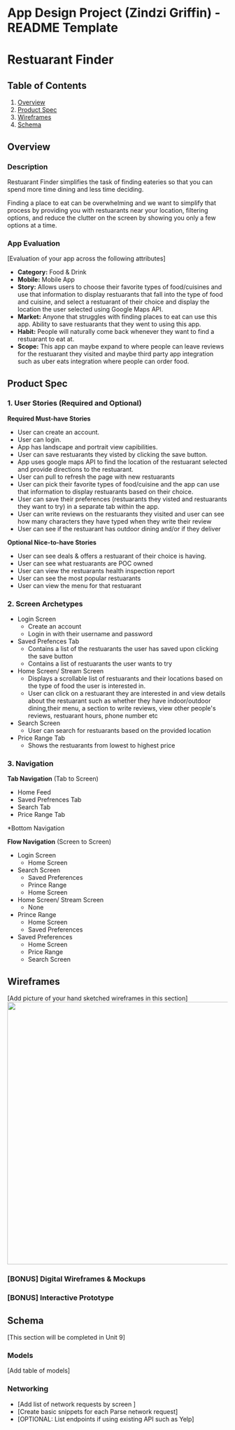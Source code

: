 App Design Project (Zindzi Griffin) - README Template
===

# Restuarant Finder

## Table of Contents
1. [Overview](#Overview)
1. [Product Spec](#Product-Spec)
1. [Wireframes](#Wireframes)
2. [Schema](#Schema)

## Overview
### Description
Restuarant Finder simplifies the task of finding eateries so that you can spend more time dining and less time deciding. 

Finding a place to eat can be overwhelming and we want to simplify that process by providing you with restuarants near your location, filtering options, and reduce the clutter on the screen by showing you only a few options at a time.

### App Evaluation
[Evaluation of your app across the following attributes]
- **Category:** Food & Drink
- **Mobile:** Mobile App
- **Story:** Allows users to choose their favorite types of food/cuisines and use that information to display restuarants that fall into the type of food and cuisine, and select a restuarant of their choice and display the location the user selected using Google Maps API. 
- **Market:** Anyone that struggles with finding places to eat can use this app. Ability to save restuarants that they went to using this app. 
- **Habit:** People will naturally come back whenever they want to find a restuarant to eat at.
- **Scope:** This app can maybe expand to where people can leave reviews for the restuarant they visited and maybe third party app integration such as uber eats integration where people can order food.

## Product Spec

### 1. User Stories (Required and Optional)

**Required Must-have Stories**

* User can create an account.
* User can login.
* App has landscape and portrait view capibilities.
* User can save restuarants they visted by clicking the save button.
* App uses google maps API to find the location of the restuarant selected and provide directions to the restuarant.
* User can pull to refresh the page with new restuarants 
* User can pick their favorite types of food/cuisine and the app can use that information to display restuarants based on their choice.
* User can save their preferences (restuarants they visted and restuarants they want to try) in a separate tab within the app.
* User can write reviews on the restuarants they visited and user can see how many characters they have typed when they write their review
* User can see if the restuarant has outdoor dining and/or if they deliver

**Optional Nice-to-have Stories**

* User can see deals & offers a restuarant of their choice is having.
* User can see what restuarants are POC owned
* User can view the restuarants health inspection report
* User can see the most popular restuarants
* User can view the menu for that restuarant

### 2. Screen Archetypes

* Login Screen
   * Create an account 
   * Login in with their username and password
* Saved Prefences Tab
   * Contains a list of the restuarants the user has saved upon clicking the save button
   * Contains a list of restuarants the user wants to try
* Home Screen/ Stream Screen
    * Displays a scrollable list of restuarants and their locations based on the type of food the user is interested in.
    * User can click on a restuarant they are interested in and view details about the restuarant such as whether they have indoor/outdoor dining,their menu, a section to write reviews, view other people's reviews, restuarant hours, phone number etc
* Search Screen
    * User can search for restuarants based on the provided location 
* Price Range Tab
    * Shows the restuarants from lowest to highest price

### 3. Navigation

**Tab Navigation** (Tab to Screen)

* Home Feed
* Saved Prefrences Tab
* Search Tab 
* Price Range Tab

*Bottom Navigation

**Flow Navigation** (Screen to Screen)

* Login Screen
   * Home Screen
* Search Screen
   * Saved Preferences
   * Prince Range 
   * Home Screen
* Home Screen/ Stream Screen
    * None 
* Prince Range 
    * Home Screen
    * Saved Preferences 
* Saved Preferences
    * Home Screen
    * Price Range
    * Search Screen

## Wireframes
[Add picture of your hand sketched wireframes in this section]
<img src="YOUR_WIREFRAME_IMAGE_URL" width=600>

### [BONUS] Digital Wireframes & Mockups

### [BONUS] Interactive Prototype

## Schema 
[This section will be completed in Unit 9]
### Models
[Add table of models]
### Networking
- [Add list of network requests by screen ]
- [Create basic snippets for each Parse network request]
- [OPTIONAL: List endpoints if using existing API such as Yelp]
